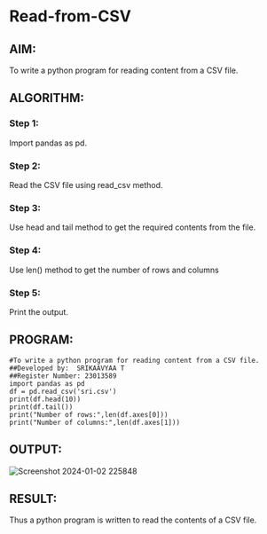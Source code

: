 # Read-from-CSV

## AIM:
To write a python program for reading content from a CSV file.
## ALGORITHM:
### Step 1:
Import pandas as pd.
### Step 2:
Read the CSV file using read_csv method.
### Step 3:
Use head and tail method to get the required contents from the file.
### Step 4:
Use len() method to get the number of rows and columns
### Step 5:
Print the output.
## PROGRAM:
```
#To write a python program for reading content from a CSV file.
##Developed by:  SRIKAAVYAA T
##Register Number: 23013589
import pandas as pd
df = pd.read_csv('sri.csv')
print(df.head(10))
print(df.tail())
print("Number of rows:",len(df.axes[0]))
print("Number of columns:",len(df.axes[1]))
```
## OUTPUT:
![Screenshot 2024-01-02 225848](https://github.com/Srikaavyaathamizh/Read-from-CSV/assets/144870938/e9db89cb-bd11-4fb2-aecc-bc26c814bd02)

## RESULT:
Thus a python program is written to read the contents of a CSV file.
